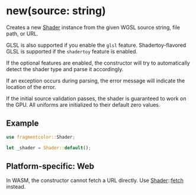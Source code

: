 # new(source: string)

Creates a new [Shader](https://fragmentcolor.org/api/core/shader) instance from the given WGSL source string, file path, or URL.

GLSL is also supported if you enable the `glsl` feature.
Shadertoy-flavored GLSL is supported if the `shadertoy` feature is enabled.

If the optional features are enabled, the constructor will try to automatically
detect the shader type and parse it accordingly.

If an exception occurs during parsing, the error message will indicate the location of the error.

If the initial source validation passes, the shader is guaranteed to work on the GPU. All uniforms are initialized to their default zero values.

## Example

```rust
use fragmentcolor::Shader;

let _shader = Shader::default();
```

## Platform-specific: Web

In WASM, the constructor cannot fetch a URL directly. Use [Shader](https://fragmentcolor.org/api/core/shader)::[fetch](https://fragmentcolor.org/api/shader/fetch) instead.
